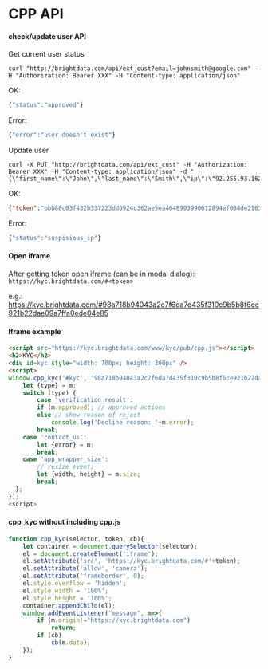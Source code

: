 # CPP API

#### check/update user API
Get current user status

```curl
curl "http://brightdata.com/api/ext_cust?email=johnsmith@google.com" -H "Authorization: Bearer XXX" -H "Content-type: application/json"
```

OK:
```js
{"status":"approved"}
```

Error:
```js
{"error":"user doesn't exist"}
```

Update user

```curl
curl -X PUT "http://brightdata.com/api/ext_cust" -H "Authorization: Bearer XXX" -H "Content-type: application/json" -d "{\"first_name\":\"John\",\"last_name\":\"Smith\",\"ip\":\"92.255.93.162\",\"email\":\"johnsmith@google.com\",\"country\":\"RU\"}"
```

OK:
```json
{"token":"bbb88c03f432b337223dd0924c362ae5ea4648903990612894ef084de216367a"}
```

Error:
```js
{"status":"suspisious_ip"}
```

#### Open iframe

After getting token open iframe (can be in modal dialog): `https://kyc.brightdata.com/#<token>`

e.g.:
https://kyc.brightdata.com/#98a718b94043a2c7f6da7d435f310c9b5b8f6ce921b22dae09a7ffa0ede04e85


#### Iframe example
```html
<script src="https://kyc.brightdata.com/www/kyc/pub/cpp.js"></script>
<h2>KYC</h2>
<div id=kyc style="width: 700px; height: 300px" />
<script>
window.cpp_kyc('#kyc', '98a718b94043a2c7f6da7d435f310c9b5b8f6ce921b22dae09a7ffa0ede04e85', m=>{
    let {type} = m;
    switch (type) {
        case 'verification_result':
	    if (m.approved); // approved actions
	    else // show reason of reject
	        console.log('Decline reason: '+m.error);
	    break;
	case 'contact_us':
	    let {error} = m;
	    break;
	case 'app_wrapper_size':
	    // resize event;
	    let {width, height} = m.size;
	    break;
  };
});
<script>
```


#### cpp_kyc without including cpp.js
```js
function cpp_kyc(selector, token, cb){
    let container = document.querySelector(selector);
    el = document.createElement('iframe');
    el.setAttribute('src', 'https://kyc.brightdata.com/#'+token);
    el.setAttribute('allow', 'camera');
    el.setAttribute('frameborder', 0);
    el.style.overflow = 'hidden';
    el.style.width = '100%';
    el.style.height = '100%';
    container.appendChild(el);
    window.addEventListener("message", m=>{
        if (m.origin!="https://kyc.brightdata.com")
            return;
        if (cb)
            cb(m.data);
    });
}
```
